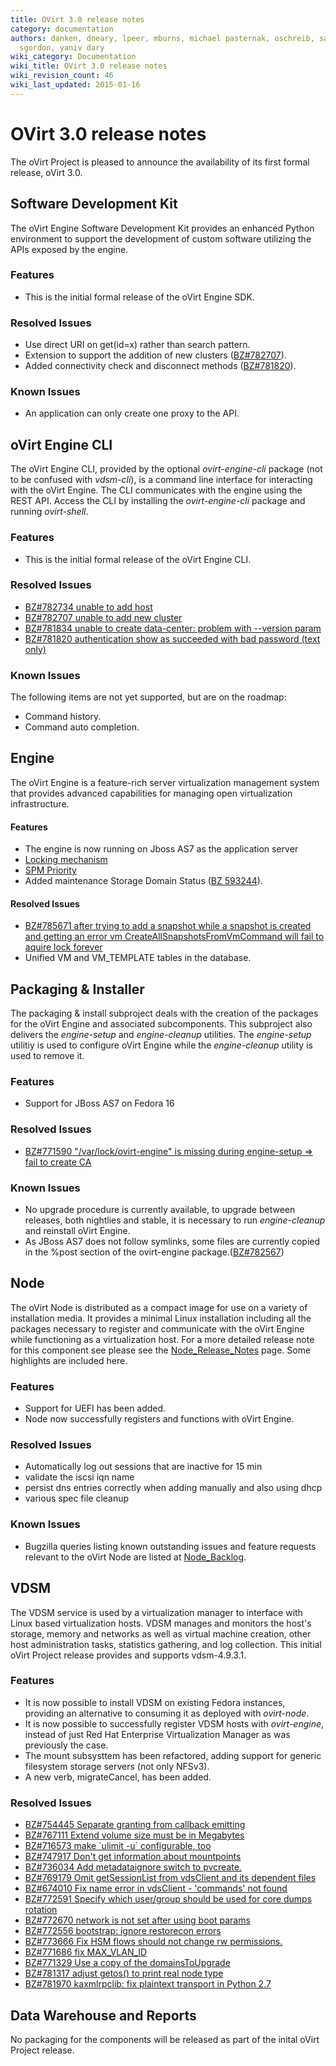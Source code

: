 ```yaml
---
title: OVirt 3.0 release notes
category: documentation
authors: danken, dneary, lpeer, mburns, michael pasternak, oschreib, sandrobonazzola,
  sgordon, yaniv dary
wiki_category: Documentation
wiki_title: OVirt 3.0 release notes
wiki_revision_count: 46
wiki_last_updated: 2015-01-16
---
```


# OVirt 3.0 release notes

The oVirt Project is pleased to announce the availability of its first formal release, oVirt 3.0.

## Software Development Kit

The oVirt Engine Software Development Kit provides an enhanced Python environment to support the development of custom software utilizing the APIs exposed by the engine.

### Features

*   This is the initial formal release of the oVirt Engine SDK.

### Resolved Issues

*   Use direct URI on get(id=x) rather than search pattern.
*   Extension to support the addition of new clusters ([BZ#782707](https://bugzilla.redhat.com/782707)).
*   Added connectivity check and disconnect methods ([BZ#781820](https://bugzilla.redhat.com/781820)).

### Known Issues

*   An application can only create one proxy to the API.

## oVirt Engine CLI

The oVirt Engine CLI, provided by the optional *ovirt-engine-cli* package (not to be confused with *vdsm-cli*), is a command line interface for interacting with the oVirt Engine. The CLI communicates with the engine using the REST API. Access the CLI by installing the *ovirt-engine-cli* package and running *ovirt-shell*.

### Features

*   This is the initial formal release of the oVirt Engine CLI.

### Resolved Issues

*   [BZ#782734 unable to add host](http://bugzilla.redhat.com/782734)
*   [BZ#782707 unable to add new cluster](http://bugzilla.redhat.com/782707)
*   [BZ#781834 unable to create data-center: problem with --version param](http://bugzilla.redhat.com/781834)
*   [BZ#781820 authentication show as succeeded with bad password (text only)](http://bugzilla.redhat.com/781820)

### Known Issues

The following items are not yet supported, but are on the roadmap:

*   Command history.
*   Command auto completion.

## Engine

The oVirt Engine is a feature-rich server virtualization management system that provides advanced capabilities for managing open virtualization infrastructure.

#### Features

*   The engine is now running on Jboss AS7 as the application server
*   [ Locking mechanism ](Features/DetailedLockMechanism)
*   [ SPM Priority ](Features/SPMPriority)
*   Added maintenance Storage Domain Status ([BZ 593244](http://bugzilla.redhat.com/593244)).

#### Resolved Issues

*   [BZ#785671 after trying to add a snapshot while a snapshot is created and getting an error vm CreateAllSnapshotsFromVmCommand will fail to aquire lock forever](https://bugzilla.redhat.com/785671)
*   Unified VM and VM_TEMPLATE tables in the database.

## Packaging & Installer

The packaging & install subproject deals with the creation of the packages for the oVirt Engine and associated subcomponents. This subproject also delivers the *engine-setup* and *engine-cleanup* utilities. The *engine-setup* utilitiy is used to configure oVirt Engine while the *engine-cleanup* utility is used to remove it.

### Features

*   Support for JBoss AS7 on Fedora 16

### Resolved Issues

*   [BZ#771590 "/var/lock/ovirt-engine" is missing during engine-setup => fail to create CA](https://bugzilla.redhat.com/show_bug.cgi?id=771590)

### Known Issues

*   No upgrade procedure is currently available, to upgrade between releases, both nightlies and stable, it is necessary to run *engine-cleanup* and reinstall oVirt Engine.
*   As JBoss AS7 does not follow symlinks, some files are currently copied in the %post section of the ovirt-engine package.([BZ#782567](https://bugzilla.redhat.com/show_bug.cgi?id=782567))

## Node

The oVirt Node is distributed as a compact image for use on a variety of installation media. It provides a minimal Linux installation including all the packages necessary to register and communicate with the oVirt Engine while functioning as a virtualization host. For a more detailed release note for this component see please see the [Node_Release_Notes](Node_Release_Notes) page. Some highlights are included here.

### Features

*   Support for UEFI has been added.
*   Node now successfully registers and functions with oVirt Engine.

### Resolved Issues

*   Automatically log out sessions that are inactive for 15 min
*   validate the iscsi iqn name
*   persist dns entries correctly when adding manually and also using dhcp
*   various spec file cleanup

### Known Issues

*   Bugzilla queries listing known outstanding issues and feature requests relevant to the oVirt Node are listed at [Node_Backlog](Node_Backlog).

## VDSM

The VDSM service is used by a virtualization manager to interface with Linux based virtualization hosts. VDSM manages and monitors the host's storage, memory and networks as well as virtual machine creation, other host administration tasks, statistics gathering, and log collection. This initial oVirt Project release provides and supports vdsm-4.9.3.1.

### Features

*   It is now possible to install VDSM on existing Fedora instances, providing an alternative to consuming it as deployed with *ovirt-node*.
*   It is now possible to successfully register VDSM hosts with *ovirt-engine*, instead of just Red Hat Enterprise Virtualization Manager as was previously the case.
*   The mount subsysttem has been refactored, adding support for generic filesystem storage servers (not only NFSv3).
*   A new verb, migrateCancel, has been added.

### Resolved Issues

*   [BZ#754445 Separate granting from callback emitting](http://bugzilla.redhat.com/754445)
*   [BZ#767111 Extend volume size must be in Megabytes](http://bugzilla.redhat.com/767111)
*   [BZ#716573 make \`ulimit -u\` configurable, too](http://bugzilla.redhat.com/716573)
*   [BZ#747917 Don't get information about mountpoints](http://bugzilla.redhat.com/747917)
*   [BZ#736034 Add metadataignore switch to pvcreate.](http://bugzilla.redhat.com/736034)
*   [BZ#769179 Omit getSessionList from vdsClient and its dependent files](http://bugzilla.redhat.com/769179)
*   [BZ#674010 Fix name error in vdsClient - 'commands' not found](http://bugzilla.redhat.com/674010)
*   [BZ#772591 Specify which user/group should be used for core dumps rotation](http://bugzilla.redhat.com/772591)
*   [BZ#772670 network is not set after using boot params](http://bugzilla.redhat.com/772670)
*   [BZ#772556 bootstrap: ignore restorecon errors](http://bugzilla.redhat.com/772556)
*   [BZ#773666 Fix HSM flows should not change rw permissions.](http://bugzilla.redhat.com/773666)
*   [BZ#771686 fix MAX_VLAN_ID](http://bugzilla.redhat.com/771686)
*   [BZ#771329 Use a copy of the domainsToUpgrade](http://bugzilla.redhat.com/771329)
*   [BZ#781317 adjust getos() to print real node type](http://bugzilla.redhat.com/781317)
*   [BZ#781970 kaxmlrpclib: fix plaintext transport in Python 2.7](http://bugzilla.redhat.com/781970)

## Data Warehouse and Reports

No packaging for the components will be released as part of the inital oVirt Project release.
